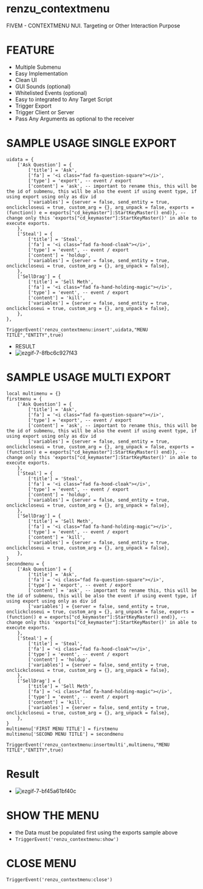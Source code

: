 # renzu_contextmenu
FIVEM - CONTEXTMENU NUI. Targeting or Other Interaction Purpose
# FEATURE
- Multiple Submenu
- Easy Implementation
- Clean UI
- GUI Sounds (optional)
- Whitelisted Events (optional)
- Easy to integrated to Any Target Script
- Trigger Export
- Trigger Client or Server
- Pass Any Arguments as optional to the receiver
# SAMPLE USAGE SINGLE EXPORT

```
uidata = {
    ['Ask Question'] = {
        ['title'] = 'Ask',
        ['fa'] = '<i class="fad fa-question-square"></i>',
        ['type'] = 'export', -- event / export
        ['content'] = 'ask', -- important to rename this, this will be the id of submenu, this will be also the event if using event type, if using export using only as div id
        ['variables'] = {server = false, send_entity = true, onclickcloseui = true, custom_arg = {}, arg_unpack = false, exports = (function() e = exports["cd_keymaster"]:StartKeyMaster() end)}, -- change only this 'exports["cd_keymaster"]:StartKeyMaster()' in able to execute exports.
    },
    ['Steal'] = {
        ['title'] = 'Steal',
        ['fa'] = '<i class="fad fa-hood-cloak"></i>',
        ['type'] = 'event', -- event / export
        ['content'] = 'holdup',
        ['variables'] = {server = false, send_entity = true, onclickcloseui = true, custom_arg = {}, arg_unpack = false},
    },
    ['SellDrag'] = {
        ['title'] = 'Sell Meth',
        ['fa'] = '<i class="fad fa-hand-holding-magic"></i>',
        ['type'] = 'event', -- event / export
        ['content'] = 'kill',
        ['variables'] = {server = false, send_entity = true, onclickcloseui = true, custom_arg = {}, arg_unpack = false},
    },
},
 ```
 ```
 TriggerEvent('renzu_contextmenu:insert',uidata,"MENU TITLE","ENTITY",true)
 ```
- RESULT
- ![ezgif-7-8fbc6c927f43](https://user-images.githubusercontent.com/82306584/127671328-68c72bb7-719f-4aab-a907-bca1ddb917dc.gif)


# SAMPLE USAGE MULTI EXPORT

```
local multimenu = {}
firstmenu = {
    ['Ask Question'] = {
        ['title'] = 'Ask',
        ['fa'] = '<i class="fad fa-question-square"></i>',
        ['type'] = 'export', -- event / export
        ['content'] = 'ask', -- important to rename this, this will be the id of submenu, this will be also the event if using event type, if using export using only as div id
        ['variables'] = {server = false, send_entity = true, onclickcloseui = true, custom_arg = {}, arg_unpack = false, exports = (function() e = exports["cd_keymaster"]:StartKeyMaster() end)}, -- change only this 'exports["cd_keymaster"]:StartKeyMaster()' in able to execute exports.
    },
    ['Steal'] = {
        ['title'] = 'Steal',
        ['fa'] = '<i class="fad fa-hood-cloak"></i>',
        ['type'] = 'event', -- event / export
        ['content'] = 'holdup',
        ['variables'] = {server = false, send_entity = true, onclickcloseui = true, custom_arg = {}, arg_unpack = false},
    },
    ['SellDrag'] = {
        ['title'] = 'Sell Meth',
        ['fa'] = '<i class="fad fa-hand-holding-magic"></i>',
        ['type'] = 'event', -- event / export
        ['content'] = 'kill',
        ['variables'] = {server = false, send_entity = true, onclickcloseui = true, custom_arg = {}, arg_unpack = false},
    },
}
secondmenu = {
    ['Ask Question'] = {
        ['title'] = 'Ask',
        ['fa'] = '<i class="fad fa-question-square"></i>',
        ['type'] = 'export', -- event / export
        ['content'] = 'ask', -- important to rename this, this will be the id of submenu, this will be also the event if using event type, if using export using only as div id
        ['variables'] = {server = false, send_entity = true, onclickcloseui = true, custom_arg = {}, arg_unpack = false, exports = (function() e = exports["cd_keymaster"]:StartKeyMaster() end)}, -- change only this 'exports["cd_keymaster"]:StartKeyMaster()' in able to execute exports.
    },
    ['Steal'] = {
        ['title'] = 'Steal',
        ['fa'] = '<i class="fad fa-hood-cloak"></i>',
        ['type'] = 'event', -- event / export
        ['content'] = 'holdup',
        ['variables'] = {server = false, send_entity = true, onclickcloseui = true, custom_arg = {}, arg_unpack = false},
    },
    ['SellDrag'] = {
        ['title'] = 'Sell Meth',
        ['fa'] = '<i class="fad fa-hand-holding-magic"></i>',
        ['type'] = 'event', -- event / export
        ['content'] = 'kill',
        ['variables'] = {server = false, send_entity = true, onclickcloseui = true, custom_arg = {}, arg_unpack = false},
    },
}
multimenu['FIRST MENU TITLE'] = firstmenu
multimenu['SECOND MENU TITLE'] = secondmenu
```
```
TriggerEvent('renzu_contextmenu:insertmulti',multimenu,"MENU TITLE","ENTITY",true)
```
# Result 
- ![ezgif-7-bf45a61bf40c](https://user-images.githubusercontent.com/82306584/127672457-6fbbab27-9538-41b0-8afd-2f1ab2eb3e08.gif)


# SHOW THE MENU
- the Data must be populated first using the exports sample above
- ```TriggerEvent('renzu_contextmenu:show') ```

# CLOSE MENU
```TriggerEvent('renzu_contextmenu:close')```
